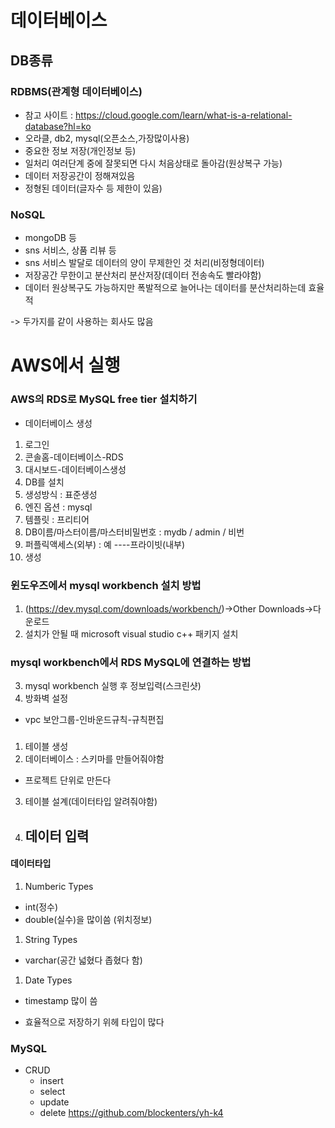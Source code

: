 # 데이터베이스
## DB종류
### RDBMS(관계형 데이터베이스)
- 참고 사이트 : https://cloud.google.com/learn/what-is-a-relational-database?hl=ko
- 오라클, db2, mysql(오픈소스,가장많이사용)
- 중요한 정보 저장(개인정보 등)
- 일처리 여러단계 중에 잘못되면 다시 처음상태로 돌아감(원상복구 가능)
- 데이터 저장공간이 정해져있음
- 정형된 데이터(글자수 등 제한이 있음)
### NoSQL
- mongoDB 등
- sns 서비스, 상품 리뷰 등
- sns 서비스 발달로 데이터의 양이 무제한인 것 처리(비정형데이터)
- 저장공간 무한이고 분산처리 분산저장(데이터 전송속도 빨라야함)
- 데이터 원상복구도 가능하지만 폭발적으로 늘어나는 데이터를 분산처리하는데 효율적

-> 두가지를 같이 사용하는 회사도 많음

# AWS에서 실행
### AWS의 RDS로 MySQL free tier 설치하기
- 데이터베이스 생성
1. 로그인
2. 콘솔홈-데이터베이스-RDS
3. 대시보드-데이터베이스생성
4. DB를 설치
5. 생성방식 : 표준생성
6. 엔진 옵션 : mysql
7. 템플릿 : 프리티어
8. DB이름/마스터이름/마스터비밀번호 : mydb / admin / 비번
9. 퍼플릭액세스(외부) : 예 ----프라이빗(내부)
10. 생성

### 윈도우즈에서 mysql workbench 설치 방법
1. (https://dev.mysql.com/downloads/workbench/)->Other Downloads->다운로드
2. 설치가 안될 때 microsoft visual studio c++ 패키지 설치

### mysql workbench에서 RDS MySQL에 연결하는 방법
3. mysql workbench  실행 후 정보입력(스크린샷)
4. 방화벽 설정
  - vpc 보안그룹-인바운드규칙-규칙편집

### 
1. 테이블 생성
2. 데이터베이스 : 스키마를 만들어줘야함
 - 프로젝트 단위로 만든다
3. 테이블 설계(데이터타입 알려줘야함)
4. 데이터 입력
   - 


#### 데이터타입
1. Numberic Types
- int(정수)
- double(실수)을 많이씀 (위치정보)
1. String Types
- varchar(공간 넓혔다 좁혔다 함)
1. Date Types
- timestamp 많이 씀

- 효율적으로 저장하기 위헤 타입이 많다

### MySQL
- CRUD
  - insert
  - select
  - update
  - delete
https://github.com/blockenters/yh-k4
